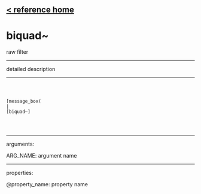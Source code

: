 [< reference home](ceammc_lib.html)
---

# biquad~


raw filter

---

detailed description
<br>


---


```



[message_box(                                 
|
[biquad~]


            
```

---
arguments:

ARG_NAME: argument name<br>

---
properties:

@property_name: property name<br>

